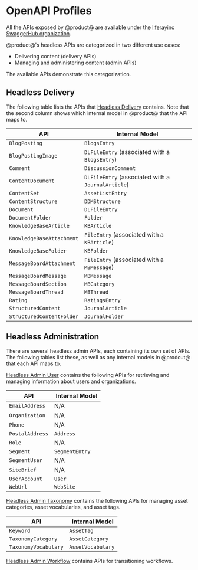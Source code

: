 # OpenAPI Profiles [](id=api-vocabulary)

All the APIs exposed by @product@ are available under the 
[liferayinc SwaggerHub organization](https://app.swaggerhub.com/organizations/liferayinc). 

@product@'s headless APIs are categorized in two different use cases:

-   Delivering content (delivery APIs)
-   Managing and administering content (admin APIs)

The available APIs demonstrate this categorization. 

## Headless Delivery

The following table lists the APIs that 
[Headless Delivery](https://app.swaggerhub.com/apis/liferayinc/headless-delivery/v1.0) 
contains. Note that the second column shows which internal model in @product@ 
that the API maps to. 

| API | &nbsp;Internal Model | 
| --------- | ----------------------- | 
| `BlogPosting` | `BlogsEntry` |
| `BlogPostingImage` | `DLFileEntry` (associated with a `BlogsEntry`) |
| `Comment` | `DiscussionComment` |
| `ContentDocument` | `DLFileEntry` (associated with a `JournalArticle`) |
| `ContentSet` | `AssetListEntry` |
| `ContentStructure` | `DDMStructure` |
| `Document` | `DLFileEntry` |
| `DocumentFolder` | `Folder` |
| `KnowledgeBaseArticle` | `KBArticle` |
| `KnowledgeBaseAttachment` | `FileEntry` (associated with a `KBArticle`) |
| `KnowledgeBaseFolder` | `KBFolder` |
| `MessageBoardAttachment` | `FileEntry` (associated with a `MBMessage`) |
| `MessageBoardMessage` | `MBMessage` |
| `MessageBoardSection` | `MBCategory` |
| `MessageBoardThread` | `MBThread` |
| `Rating` | `RatingsEntry` |
| `StructuredContent` | `JournalArticle` |
| `StructuredContentFolder` | `JournalFolder` |

## Headless Administration

There are several headless admin APIs, each containing its own set of APIs. The 
following tables list these, as well as any internal models in @prodcut@ that 
each API maps to. 

[Headless Admin User](https://app.swaggerhub.com/apis/liferayinc/headless-admin-user/1.0) 
contains the following APIs for retrieving and managing information about users 
and organizations. 

| API | &nbsp;Internal Model | 
| --------- | ----------------------- | 
| `EmailAddress` | N/A |
| `Organization` | N/A |
| `Phone` | N/A |
| `PostalAddress` | `Address` |
| `Role` | N/A |
| `Segment` | `SegmentEntry` |
| `SegmentUser` | N/A |
| `SiteBrief` | N/A |
| `UserAccount` | `User` |
| `WebUrl` | `WebSite` |

[Headless Admin Taxonomy](https://app.swaggerhub.com/apis/liferayinc/headless-admin-taxonomy/1.0) 
contains the following APIs for managing asset categories, asset vocabularies, 
and asset tags. 

| API | &nbsp;Internal Model | 
| --------- | ----------------------- | 
| `Keyword` | `AssetTag` |
| `TaxonomyCategory` | `AssetCategory` |
| `TaxonomyVocabulary` | `AssetVocabulary` |

[Headless Admin Workflow](https://app.swaggerhub.com/apis/liferayinc/headless-admin-workflow/1.0) 
contains APIs for transitioning workflows. 
